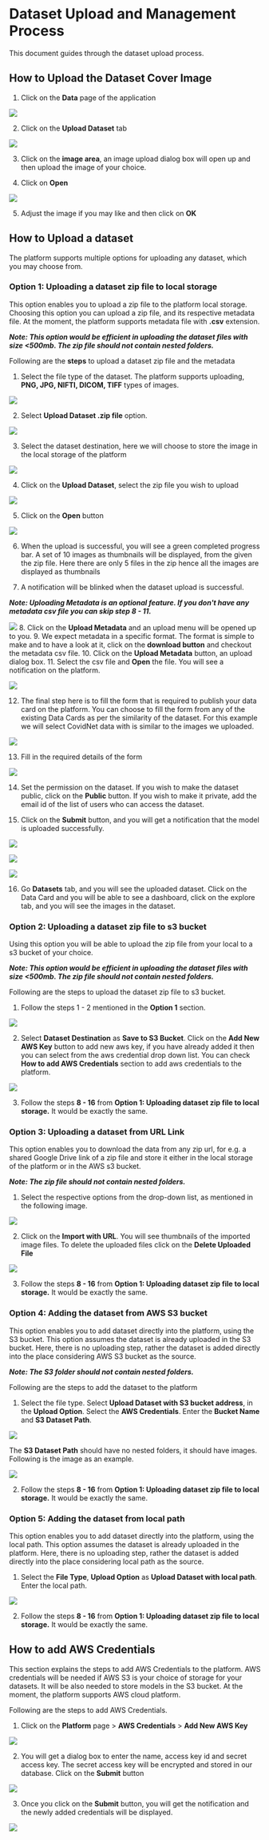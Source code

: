 # Dataset Upload and Management Process

This document guides through the dataset upload process.


## How to Upload the Dataset Cover Image

1. Click on the **Data** page of the application

![](imgs/image1.png)


2. Click on the **Upload Dataset** tab

![](imgs/image2.png)

3. Click on the **image area**, an image upload dialog box will open up and then upload the image of your choice.

4. Click on **Open**

![](imgs/image3.png)


5. Adjust the image if you may like and then click on **OK**

## How to Upload a dataset

The platform supports multiple options for uploading any dataset, which you may choose from.

### Option 1: Uploading a dataset zip file to local storage

This option enables you to upload a zip file to the platform local storage.
Choosing this option you can upload a zip file, and its respective metadata file.
At the moment, the platform supports metadata file with **.csv** extension.

***Note: This option would be efficient in uploading the dataset files with size <500mb. The zip file should not contain nested folders.***

Following are the **steps** to upload a dataset zip file and the metadata

1. Select the file type of the dataset. The platform supports uploading, **PNG, JPG, NIFTI, DICOM, TIFF** types of images.

![](imgs/image4.png)

2. Select **Upload Dataset .zip file** option.

![](imgs/image5.png)


3. Select the dataset destination, here we will choose to store the image in the local storage of the platform

![](imgs/image6.png)

4. Click on the **Upload Dataset**, select the zip file you wish to upload  

![](imgs/image7.png)

5. Click on the **Open** button


![](imgs/image8.png)

6. When the upload is successful, you will see a green completed progress bar. 
A set of 10 images as thumbnails will be displayed, from the given the zip file.
Here there are only 5 files in the zip hence all the images are displayed as thumbnails 

7. A notification will be blinked when the dataset upload is successful.


***Note: Uploading Metadata is an optional feature. If you don't have any metadata csv file you can skip step 8 - 11.***

![](imgs/image9.png)
8. Click on the **Upload Metadata** and an upload menu will be opened up to you.
9. We expect metadata in a specific format. The format is simple to make and to have a look at it, click on the **download button**
and checkout the metadata csv file.
10. Click on the **Upload Metadata** button, an upload dialog box.
11. Select the csv file and **Open** the file. You will see a notification on the platform.


![](imgs/image10.png)


12. The final step here is to fill the form that is required to publish your data card on the platform.
You can choose to fill the form from any of the existing Data Cards as per the similarity of the dataset.
For this example we will select CovidNet data with is similar to the images we uploaded.

![](imgs/image11.png)

13. Fill in the required details of the form

![](imgs/image12.png)

14. Set the permission on the dataset. If you wish to make the dataset public, click on the **Public** button.
If you wish to make it private, add the email id of the list of users who can access the dataset.

15. Click on the **Submit** button, and you will get a notification that the model is uploaded successfully.

![](imgs/image13.png)

![](imgs/image14.png)

![](imgs/image15.png)

16. Go **Datasets** tab, and you will see the uploaded dataset. 
Click on the Data Card and you will be able to see a dashboard, click on the explore tab, and you will see the images in the dataset.


### Option 2: Uploading a dataset zip file to s3 bucket

Using this option you will be able to upload the zip file from your local to a s3 bucket of your choice.

***Note: This option would be efficient in uploading the dataset files with size <500mb. The zip file should not contain nested folders.***

Following are the steps to upload the dataset zip file to s3 bucket.

1. Follow the steps 1 - 2 mentioned in the **Option 1** section.

![](imgs/image16.png)

2. Select **Dataset Destination** as **Save to S3 Bucket**. Click on the **Add New AWS Key** button to add new aws key, if you have already
added it then you can select from the aws credential drop down list. 
You can check **How to add AWS Credentials** section to add aws credentials to the platform.

![](imgs/image17.png)

3. Follow the steps **8 - 16** from **Option 1: Uploading dataset zip file to local storage.**  It would be exactly the same. 


### Option 3: Uploading a dataset from URL Link

This option enables you to download the data from any zip url, for e.g. a shared Google Drive link of a zip file and store it either in the local
storage of the platform or in the AWS s3 bucket.

***Note: The zip file should not contain nested folders.***

1. Select the respective options from the drop-down list, as mentioned in the following image. 

![](imgs/image21.png)

2. Click on the **Import with URL**. You will see thumbnails of the imported image files.
To delete the uploaded files click on the **Delete Uploaded File**

![](imgs/image22.png)

3. Follow the steps **8 - 16** from **Option 1: Uploading dataset zip file to local storage.**  It would be exactly the same. 

### Option 4: Adding the dataset from AWS S3 bucket

This option enables you to add dataset directly into the platform, using the S3 bucket. This option assumes the dataset is already uploaded in the S3 bucket.
Here, there is no uploading step, rather the dataset is added directly into the place considering AWS S3 bucket as the source.

***Note: The S3 folder should not contain nested folders.***


Following are the steps to add the dataset to the platform

1. Select the file type. Select **Upload Dataset with S3 bucket address**, in the **Upload Option**.
Select the **AWS Credentials**. Enter the **Bucket Name** and **S3 Dataset Path**. 

![](imgs/image23.png)

The **S3 Dataset Path** should have no nested folders, it should have images. Following is the image as an example.

![](imgs/image24.png)


2. Follow the steps **8 - 16** from **Option 1: Uploading dataset zip file to local storage.**  It would be exactly the same.

### Option 5: Adding the dataset from local path

This option enables you to add dataset directly into the platform, using the local path. This option assumes the dataset is already uploaded in the platform.
Here, there is no uploading step, rather the dataset is added directly into the place considering local path as the source.


1. Select the **File Type**, **Upload Option** as **Upload Dataset with local path**.
Enter the local path. 

![](imgs/image25.png)

2. Follow the steps **8 - 16** from **Option 1: Uploading dataset zip file to local storage.**  It would be exactly the same. 


## How to add AWS Credentials

This section explains the steps to add AWS Credentials to the platform. AWS credentials will be needed if AWS S3 is your choice of storage 
for your datasets. It will be also needed to store models in the S3 bucket. At the moment, the platform supports AWS cloud platform.

Following are the steps to add AWS Credentials.

1. Click on the **Platform** page > **AWS Credentials** > **Add New AWS Key**

![](imgs/image18.png)

2. You will get a dialog box to enter the name, access key id and secret access key. 
The secret access key will be encrypted and stored in our database. Click on the **Submit** button

![](imgs/image19.png)

3. Once you click on the **Submit** button, you will get the notification and the newly added credentials will be displayed.

![](imgs/image20.png)
